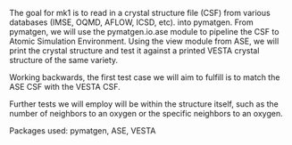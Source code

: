 The goal for mk1 is to read in a crystal structure file (CSF) from various databases (IMSE, OQMD, AFLOW, ICSD, etc). into pymatgen. From pymatgen, we will use the pymatgen.io.ase module to pipeline the CSF to Atomic Simulation Environment. Using the view module from ASE, we will print the crystal structure and test it against a printed VESTA crystal structure of the same variety.

Working backwards, the first test case we will aim to fulfill is to match the ASE CSF with the VESTA CSF.

Further tests we will employ will be within the structure itself, such as the number of neighbors to an oxygen or the specific neighbors to an oxygen.

Packages used: pymatgen, ASE, VESTA
